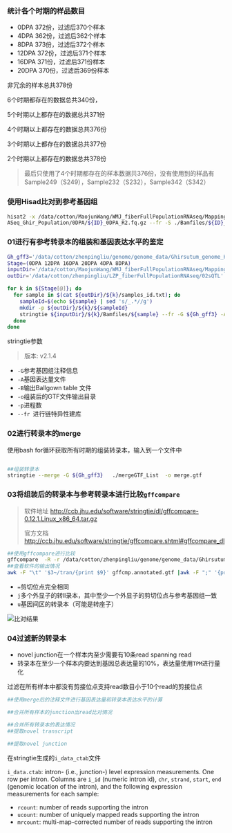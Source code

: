 ### 统计各个时期的样品数目

+ 0DPA 372份，过滤后370个样本
+ 4DPA 362份，过滤后362个样本
+ 8DPA 373份，过滤后372个样本
+ 12DPA 372份，过滤后371个样本
+ 16DPA 371份，过滤后371份样本
+ 20DPA 370份，过滤后369份样本

非冗余的样本总共378份

6个时期都存在的数据总共340份，

5个时期以上都存在的数据总共371份

4个时期以上都存在的数据总共376份

3个时期以上都存在的数据总共377份

2个时期以上都存在的数据总共378份

> 最后只使用了4个时期都存在的样本数据共376份，没有使用到的样品有Sample249（S249），Sample232（S232），Sample342（S342）

### 使用Hisad比对到参考基因组

```bash
hisat2 -x /data/cotton/MaojunWang/WMJ_fiberFullPopulationRNAseq/MappingFPKM/Ghir_Genome_Index/Ghirsutum_genome --trim5 2 --trim3 5 --max-intronlen 100000 -1 /data/cotton/MaojunWang/Fiber_RNASeq_Ghir_Population/0DPA/${ID}_0DPA_R1.fq.gz -2 /data/cotton/MaojunWang/Fiber_RN
ASeq_Ghir_Population/0DPA/${ID}_0DPA_R2.fq.gz --fr -S ./Bamfiles/${ID}_mapGhir.sam -p 10 >./errlogs/log.${ID} 2>./errlogs/err.${ID}
```

### 01进行有参考转录本的组装和基因表达水平的鉴定

```bash
Gh_gff3='/data/cotton/zhenpingliu/genome/genome_data/Ghirsutum_genome_HAU_v1.1/Ghirsutum_gene_model.gff3'
Stage=(0DPA 12DPA 16DPA 20DPA 4DPA 8DPA)
inputDir='/data/cotton/MaojunWang/WMJ_fiberFullPopulationRNAseq/MappingFPKM/'
outDir='/data/cotton/zhenpingliu/LZP_fiberFullPopulationRNAseq/02sQTL'

for k in ${Stage[@]}; do
  for sample in $(cat ${outDir}/${k}/samples_id.txt); do
    sampleId=$(echo ${sample} | sed 's/_.*//g')
    mkdir -p ${outDir}/${k}/${sampleId}
    stringtie ${inputDir}/${k}/Bamfiles/${sample} --fr -G ${Gh_gff3} -A ${outDir}/${k}/${sampleId}/${sampleId}_gene_FPKM.txt -p 5 -B -o ${outDir}/${k}/${sampleId}/${sampleId}_assembled.gtf
  done
done

```

stringtie参数

> 版本: v2.1.4

+ `-G`参考基因组注释信息
+ `-A`基因表达量文件
+ `-B`输出Ballgown table 文件
+ `-o`组装后的GTF文件输出目录
+ `-p`进程数
+ `--fr `进行链特异性建库

### 02进行转录本的merge

使用bash for循环获取所有时期的组装转录本，输入到一个文件中

```bash

##组装转录本
stringtie --merge -G ${Gh_gff3}   ./mergeGTF_List  -o merge.gtf 
```

### 03将组装后的转录本与参考转录本进行比较`gffcompare`

> 软件地址 http://ccb.jhu.edu/software/stringtie/dl/gffcompare-0.12.1.Linux_x86_64.tar.gz
>
> 官方文档 http://ccb.jhu.edu/software/stringtie/gffcompare.shtml#gffcompare_dl

```bash
##使用gffcompare进行比较
gffcompare  -R -r /data/cotton/zhenpingliu/genome/genome_data/Ghirsutum_genome_HAU_v1.1/Ghirsutum_gene_model.gff3  -i query_gff.txt
##查看软件的输出情况
awk -F "\t" '$3~/tran/{print $9}' gffcmp.annotated.gtf |awk -F ";" '{print $(NF-2)"\t"$(NF-1)}'|sed 's/tss_id.*//g'|sort|uniq -c
```

+ `=`剪切位点完全相同
+ `j`多个外显子的转ll录本，其中至少一个外显子的剪切位点与参考基因组一致
+ `u`基因间区的转录本（可能是转座子）

![比对结果](https://ccb.jhu.edu/software/stringtie/gffcompare_codes.png)

### 04过滤新的转录本

+ novel junction在一个样本内至少需要有10条read  spanning read
+ 转录本在至少一个样本内要达到基因总表达量的10%，表达量使用`TPM`进行量化

过滤在所有样本中都没有剪接位点支持read数目小于10个read的剪接位点

```bash
##使用merge后的注释文件进行基因表达量和转录本表达水平的计算

##合并所有样本的junction出read比对情况

##合并所有转录本的表达情况
##提取novel transcript

##提取novel junction
```



在stringtie生成的`i_data_ctab`文件

`i_data.ctab`: intron- (i.e., junction-) level expression measurements. One row per intron. Columns are `i_id` (numeric intron id), `chr`, `strand`, `start`, `end` (genomic location of the intron), and the following expression measurements for each sample:

- `rcount`: number of reads supporting the intron
- `ucount`: number of uniquely mapped reads supporting the intron
- `mrcount`: multi-map-corrected number of reads supporting the intron























